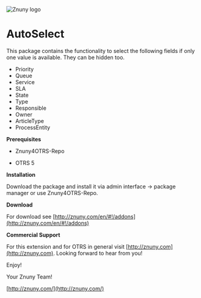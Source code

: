 ![Znuny logo](http://znuny.com/assets/images/logo_small.png)

AutoSelect
=================
This package contains the functionality to select the following fields if only one value is available. They can be hidden too. 

 - Priority
 - Queue
 - Service
 - SLA
 - State
 - Type
 - Responsible
 - Owner
 - ArticleType
 - ProcessEntity

**Prerequisites**

- Znuny4OTRS-Repo

- OTRS 5

**Installation**

Download the package and install it via admin interface -> package manager or use Znuny4OTRS-Repo.

**Download**

For download see [http://znuny.com/en/#!/addons](http://znuny.com/en/#!/addons)

**Commercial Support**

For this extension and for OTRS in general visit [http://znuny.com](http://znuny.com). Looking forward to hear from you!

Enjoy!

 Your Znuny Team!

 [http://znuny.com/](http://znuny.com/)
